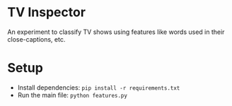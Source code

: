 # TV Inspector

An experiment to classify TV shows using features like words used in their close-captions, etc.

# Setup

* Install dependencies: `pip install -r requirements.txt`
* Run the main file: `python features.py`


